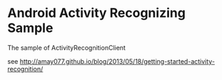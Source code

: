Android Activity Recognizing Sample
================================

The sample of ActivityRecognitionClient

see http://amay077.github.io/blog/2013/05/18/getting-started-activity-recognition/

